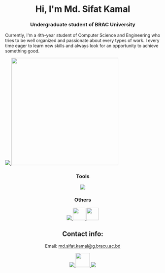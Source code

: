 <h1 align="center">Hi, I'm Md. Sifat Kamal</h1>

<h3 align="center">Undergraduate student of BRAC University</h3>

Currently, I'm a 4th-year student of Computer Science and Engineering who tries to be well organized and passionate about every types of work. I every time eager to learn new skills and always look for an opportunity to achieve something good.



<!-- ![](https://komarev.com/ghpvc/?username=your-github-username&color=7f3ace) -->

<a href="https://github.com/anuraghazra/github-readme-stats">
  <img src="https://github-readme-stats.vercel.app/api?username=sifatkamal&show_icons=true&theme=midnight-purple">
  
  <img src="https://github-readme-stats.vercel.app/api/top-langs/?username=sifatkamal&layout=compact&theme=midnight-purple" width="347">
</a>
  
  
 <h3 align="center"><b>Tools</b></h3> 

<p align="center">
    <img src="https://skillicons.dev/icons?i=py,cpp,bootstrap,css,django,mysql,latex,flask" />
  
</p>
  
  
  
  
  
  
 <h3 align="center">Others</h3> 
 
  <p align="center">
  <a href="https://skillicons.dev">
    <img src="https://skillicons.dev/icons?i=ai,ps,ae" />
    <img src="https://upload.wikimedia.org/wikipedia/commons/5/5f/Microsoft_Office_logo_%282019%E2%80%93present%29.svg" width="40" height="40"> <img src="https://www.vectorlogo.zone/logos/canva/canva-icon.svg" width="40" height="40">
  </a>
</p>
  

  

  
</a> 
</p>



<h2 align="CENTER">Contact info:</h2>
<p align="center">
Email:
<a href="md.sifat.kamal@g.bracu.ac.bd">md.sifat.kamal@g.bracu.ac.bd</a></p>
  
<p align="center">
  <a href="https://www.linkedin.com/in/md-sifat-kamal-120326147/" target="_blank">
    <img src="https://skillicons.dev/icons?i=linkedin" />
  </a>
    
  <a href="https://www.facebook.com/sifat.kamal.9/" target="_blank">
    <img src="https://upload.wikimedia.org/wikipedia/commons/b/b8/2021_Facebook_icon.svg" width="46.54" height="46.54" />
  </a>
    
  <a href="https://www.instagram.com/mr_kamal.exe/" target="_blank">
    <img src="https://skillicons.dev/icons?i=instagram" />
  </a>    
</p>
  
  
  
  
  
  
  
  
  
  
  
